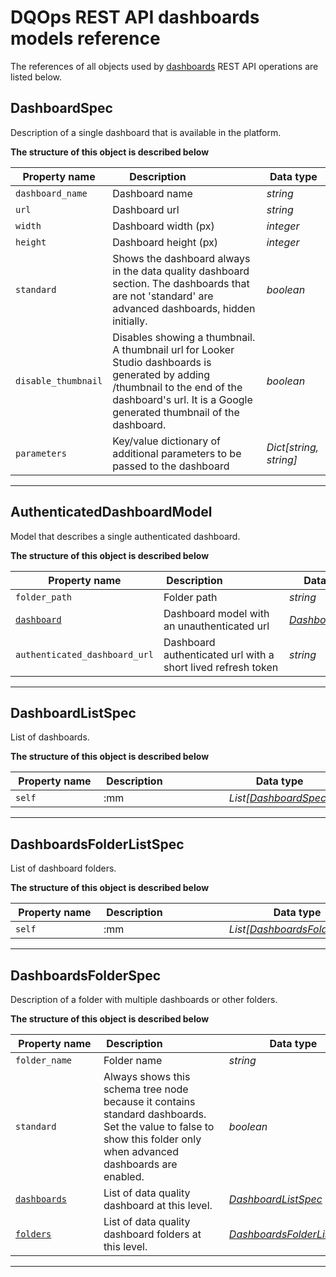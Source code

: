# DQOps REST API dashboards models reference
The references of all objects used by [dashboards](../operations/dashboards.md) REST API operations are listed below.


## DashboardSpec
Description of a single dashboard that is available in the platform.


**The structure of this object is described below**


|&nbsp;Property&nbsp;name&nbsp;|&nbsp;Description&nbsp;&nbsp;&nbsp;&nbsp;&nbsp;&nbsp;&nbsp;&nbsp;&nbsp;&nbsp;&nbsp;&nbsp;&nbsp;&nbsp;&nbsp;&nbsp;&nbsp;&nbsp;&nbsp;&nbsp;&nbsp;|&nbsp;Data&nbsp;type&nbsp;|
|---------------|---------------------------------|-----------|
|<span class="no-wrap-code">`dashboard_name`</span>|Dashboard name|*string*|
|<span class="no-wrap-code">`url`</span>|Dashboard url|*string*|
|<span class="no-wrap-code">`width`</span>|Dashboard width (px)|*integer*|
|<span class="no-wrap-code">`height`</span>|Dashboard height (px)|*integer*|
|<span class="no-wrap-code">`standard`</span>|Shows the dashboard always in the data quality dashboard section. The dashboards that are not &#x27;standard&#x27; are advanced dashboards, hidden initially.|*boolean*|
|<span class="no-wrap-code">`disable_thumbnail`</span>|Disables showing a thumbnail. A thumbnail url for Looker Studio dashboards is generated by adding /thumbnail to the end of the dashboard&#x27;s url. It is a Google generated thumbnail of the dashboard.|*boolean*|
|<span class="no-wrap-code">`parameters`</span>|Key/value dictionary of additional parameters to be passed to the dashboard|*Dict[string, string]*|


___

## AuthenticatedDashboardModel
Model that describes a single authenticated dashboard.


**The structure of this object is described below**


|&nbsp;Property&nbsp;name&nbsp;|&nbsp;Description&nbsp;&nbsp;&nbsp;&nbsp;&nbsp;&nbsp;&nbsp;&nbsp;&nbsp;&nbsp;&nbsp;&nbsp;&nbsp;&nbsp;&nbsp;&nbsp;&nbsp;&nbsp;&nbsp;&nbsp;&nbsp;|&nbsp;Data&nbsp;type&nbsp;|
|---------------|---------------------------------|-----------|
|<span class="no-wrap-code">`folder_path`</span>|Folder path|*string*|
|<span class="no-wrap-code">[`dashboard`](#dashboardspec)</span>|Dashboard model with an unauthenticated url|*[DashboardSpec](#dashboardspec)*|
|<span class="no-wrap-code">`authenticated_dashboard_url`</span>|Dashboard authenticated url with a short lived refresh token|*string*|


___

## DashboardListSpec
List of dashboards.


**The structure of this object is described below**


|&nbsp;Property&nbsp;name&nbsp;|&nbsp;Description&nbsp;&nbsp;&nbsp;&nbsp;&nbsp;&nbsp;&nbsp;&nbsp;&nbsp;&nbsp;&nbsp;&nbsp;&nbsp;&nbsp;&nbsp;&nbsp;&nbsp;&nbsp;&nbsp;&nbsp;&nbsp;|&nbsp;Data&nbsp;type&nbsp;|
|---------------|---------------------------------|-----------|
|<span class="no-wrap-code">`self`</span>|:mm|*List[[DashboardSpec](./dashboards.md#dashboardspec)]*|


___

## DashboardsFolderListSpec
List of dashboard folders.


**The structure of this object is described below**


|&nbsp;Property&nbsp;name&nbsp;|&nbsp;Description&nbsp;&nbsp;&nbsp;&nbsp;&nbsp;&nbsp;&nbsp;&nbsp;&nbsp;&nbsp;&nbsp;&nbsp;&nbsp;&nbsp;&nbsp;&nbsp;&nbsp;&nbsp;&nbsp;&nbsp;&nbsp;|&nbsp;Data&nbsp;type&nbsp;|
|---------------|---------------------------------|-----------|
|<span class="no-wrap-code">`self`</span>|:mm|*List[[DashboardsFolderSpec](./dashboards.md#dashboardsfolderspec)]*|


___

## DashboardsFolderSpec
Description of a folder with multiple dashboards or other folders.


**The structure of this object is described below**


|&nbsp;Property&nbsp;name&nbsp;|&nbsp;Description&nbsp;&nbsp;&nbsp;&nbsp;&nbsp;&nbsp;&nbsp;&nbsp;&nbsp;&nbsp;&nbsp;&nbsp;&nbsp;&nbsp;&nbsp;&nbsp;&nbsp;&nbsp;&nbsp;&nbsp;&nbsp;|&nbsp;Data&nbsp;type&nbsp;|
|---------------|---------------------------------|-----------|
|<span class="no-wrap-code">`folder_name`</span>|Folder name|*string*|
|<span class="no-wrap-code">`standard`</span>|Always shows this schema tree node because it contains standard dashboards. Set the value to false to show this folder only when advanced dashboards are enabled.|*boolean*|
|<span class="no-wrap-code">[`dashboards`](#dashboardlistspec)</span>|List of data quality dashboard at this level.|*[DashboardListSpec](#dashboardlistspec)*|
|<span class="no-wrap-code">[`folders`](#dashboardsfolderlistspec)</span>|List of data quality dashboard folders at this level.|*[DashboardsFolderListSpec](#dashboardsfolderlistspec)*|


___

